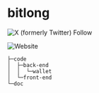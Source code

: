 # bitlong

![X (formerly Twitter) Follow](https://img.shields.io/twitter/follow/:bitlongwallet)

![Website](https://img.shields.io/website?url=http%3A//bitlong.io)


```text
├─code
│  ├─back-end
│  │  └─wallet
│  └─front-end
└─doc
```